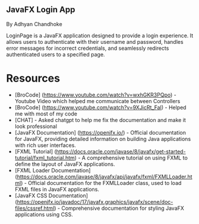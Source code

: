 ## JavaFX Login App 
 
By Adhyan Chandhoke

LoginPage is a JavaFX application designed to provide a login experience. It allows users
to authenticate with their username and password, handles error messages for incorrect credentials,
and seamlessly redirects authenticated users to a specified page.

# Resources
- [BroCode] (https://www.youtube.com/watch?v=wxhGKR3PQpo) - Youtube Video which helped me communicate between Controllers
- [BroCode] (https://www.youtube.com/watch?v=9XJicRt_FaI) - Helped me with most of my code
- [CHAT] - Asked chatgpt to help me fix the documentation and make it look professional
- [JavaFX Documentation] (https://openjfx.io/) - Official documentation for JavaFX, providing detailed information on building Java applications with rich user interfaces.
- [FXML Tutorial] (https://docs.oracle.com/javase/8/javafx/get-started-tutorial/fxml_tutorial.htm) - A comprehensive tutorial on using FXML to define the layout of JavaFX applications.
- [FXML Loader Documentation] (https://docs.oracle.com/javase/8/javafx/api/javafx/fxml/FXMLLoader.html) - Official documentation for the FXMLLoader class, used to load FXML files in JavaFX applications.
- [JavaFX CSS Documentation] (https://openjfx.io/javadoc/17/javafx.graphics/javafx/scene/doc-files/cssref.html) - Comprehensive documentation for styling JavaFX applications using CSS.
